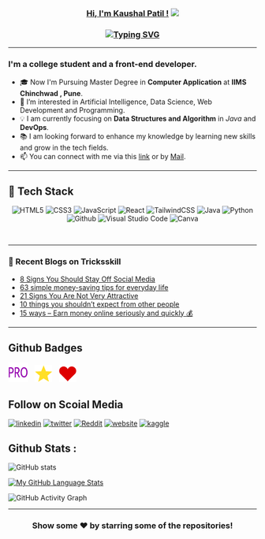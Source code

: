 <h3 align="center">
 	<a href="https://bio.link/kaushalp">Hi, I'm Kaushal Patil !</a>
  <img src="https://media.giphy.com/media/hvRJCLFzcasrR4ia7z/giphy.gif" width="28">
 </h3>

<h3 align="center">
 
[![Typing SVG](https://readme-typing-svg.herokuapp.com?size=22&color=07AFFF&center=true&vCenter=true&lines=MCA+%7C+Life-long+learner;Data+Science+Enthusiast)](https://git.io/typing-svg)

</h3>

---

<h3>I'm a college student and a front-end developer.</h3>

- 🎓 Now I'm Pursuing Master Degree in **Computer Application** at **IIMS Chinchwad , Pune**. <br>
- 👀 I’m interested in Artificial Intelligence, Data Science, Web Development and Programming.
- 💡 I am currently focusing on **Data Structures and Algorithm** in *Java* and **DevOps**. 
- 📚 I am looking forward to enhance my knowledge by learning new skills and grow in the tech fields.
- 📫 You can connect with me via this [link](https://bio.link/kaushalp) or by [Mail](mailto:kupatil122@gmail.com).

---

<h2> 🥞 Tech Stack</h2>
<p align="center">
<img alt="HTML5" src="https://img.shields.io/badge/html5-%23fca9ae.svg?style=for-the-badge&logo=html5&logoColor=140200"/>
<img alt="CSS3" src="https://img.shields.io/badge/css3-%23ffd2ce.svg?style=for-the-badge&logo=css3&logoColor=140200"/>
<img alt="JavaScript" src="https://img.shields.io/badge/javascript-%23e4626b.svg?style=for-the-badge&logo=javascript&logoColor=%23F7DF1E"/>
<img alt="React" src="https://img.shields.io/badge/react-%23f2ca61.svg?style=for-the-badge&logo=react&logoColor=%2361DAFB"/>
<img alt="TailwindCSS" src="https://img.shields.io/badge/tailwind css-%23fca9ae.svg?style=for-the-badge&logo=tailwind-css&logoColor=140200"/>
<img alt="Java" src="https://img.shields.io/badge/java-%23e4626b.svg?style=for-the-badge&logo=java&logoColor=140200"/>
<img alt="Python" src="https://img.shields.io/badge/python-%23fca9ae.svg?style=for-the-badge&logo=python&logoColor=140200"/>
<img alt="Github" src="https://img.shields.io/badge/github-%23e4626b.svg?style=for-the-badge&logo=github&logoColor=140200"/>
<img alt="Visual Studio Code" src="https://img.shields.io/badge/Visual Studio Code-f2ca61.svg?style=for-the-badge&logo=visual-studio-code&logoColor=140200"/>
<!-- <img alt="Figma" src="https://img.shields.io/badge/figma-%23ffd2ce.svg?style=for-the-badge&logo=figma&logoColor=140200" /> -->
<img alt="Canva" src="https://img.shields.io/badge/Canva-f2ca61.svg?style=for-the-badge&logo=canva&logoColor=140200"/>

<!-- <img alt="Adobe After Effects" src="https://img.shields.io/badge/Adobe after effects-%23fca9ae.svg?style=for-the-badge&logo=Adobe-after-effects&logoColor=140200" /> -->
  </p>
<br>

---

### 📙 Recent Blogs on Tricksskill
<!-- BLOG-POST-LIST:START -->
- [8 Signs You Should Stay Off Social Media](https://www.tricksskill.com/8-signs-you-should-stay-off-social-media/)
- [63 simple money-saving tips for everyday life](https://www.tricksskill.com/63-simple-money-saving-tips-for-everyday-life/)
- [21 Signs You Are Not Very Attractive](https://www.tricksskill.com/21-signs-you-are-not-very-attractive/)
- [10 things you shouldn’t expect from other people](https://www.tricksskill.com/10-things-you-shouldnt-expect-from-other-people/)
- [15 ways – Earn money online seriously and quickly 💰](https://www.tricksskill.com/earn-money-online-seriously-and-quickly/)

---
  
## Github Badges
<a href='https://github.com/pricing'><img src='https://raw.githubusercontent.com/acervenky/animated-github-badges/master/assets/pro.gif' width='40' height='40'></a> <a href='https://stars.github.com/'><img src='https://raw.githubusercontent.com/acervenky/animated-github-badges/master/assets/starbadge.gif' width='35' height='35'></a> <a href='https://docs.github.com/en/github/supporting-the-open-source-community-with-github-sponsors'><img src='https://raw.githubusercontent.com/acervenky/animated-github-badges/master/assets/sponsorbadge.gif' width='35' height='35'></a> 

## Follow on Scoial Media
[<img src='https://cdn.jsdelivr.net/npm/simple-icons@3.0.1/icons/linkedin.svg' alt='linkedin' height='40'>](https://www.linkedin.com/in/kaushal-patil-200a5a161/)  [<img src='https://cdn.jsdelivr.net/npm/simple-icons@3.0.1/icons/twitter.svg' alt='twitter' height='40'>](https://twitter.com/kupatil122)  [<img src='https://cdn.jsdelivr.net/npm/simple-icons@3.0.1/icons/reddit.svg' alt='Reddit' height='40'>](https://www.reddit.com/user/kaushal122)  [<img src='https://cdn.jsdelivr.net/npm/simple-icons@3.0.1/icons/icloud.svg' alt='website' height='40'>](https://www.kaushalpatil.ml/)  [<img src='https://cdn.jsdelivr.net/npm/simple-icons@3.0.1/icons/kaggle.svg' alt='kaggle' height='40'>](https://www.kaggle.com/kaushalpatil)  


## Github Stats :
    
![GitHub stats](https://github-readme-stats.vercel.app/api?username=kupatil&show_icons=true&theme=radical)
  
[![My GitHub Language Stats](https://github-readme-stats.vercel.app/api/top-langs/?username=kupatil&langs_count=5&theme=tokyonight)]()

![GitHub Activity Graph](https://activity-graph.herokuapp.com/graph?username=kupatil)  

---

<div align="center">

### Show some ❤️ by starring some of the repositories!

</div>

